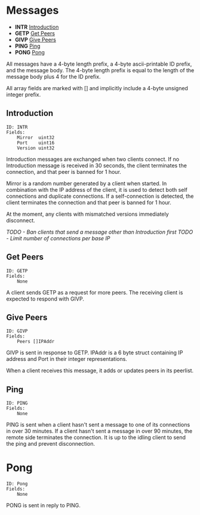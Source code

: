 # Messages

* **INTR** [Introduction](#introduction)
* **GETP** [Get Peers](#get-peers)
* **GIVP** [Give Peers](#give-peers)
* **PING** [Ping](#ping)
* **PONG** [Pong](#pong)

All messages have a 4-byte length prefix, a 4-byte ascii-printable ID prefix, and the message body.  The 4-byte length prefix is equal to the length of the message body plus 4 for the ID prefix.

All array fields are marked with [] and implicitly include a 4-byte unsigned integer prefix.

## Introduction

```
ID: INTR
Fields:
    Mirror  uint32
    Port    uint16
    Version uint32
```

Introduction messages are exchanged when two clients connect.  If no Introduction message is received in 30 seconds, the client terminates the connection, and that peer is banned for 1 hour.

Mirror is a random number generated by a client when started.  In combination with the IP address of the client, it is used to detect both self connections and duplicate connections.  If a self-connection is detected, the client terminates the connection and that peer is banned for 1 hour.

At the moment, any clients with mismatched versions immediately disconnect.

*TODO - Ban clients that send a message other than Introduction first*
*TODO - Limit number of connections per base IP*

## Get Peers

```
ID: GETP
Fields:
    None
```

A client sends GETP as a request for more peers.  The receiving client is expected to respond with GIVP.

## Give Peers

```
ID: GIVP
Fields:
    Peers []IPAddr
```

GIVP is sent in response to GETP.  IPAddr is a 6 byte struct containing IP address and Port in their integer representations.

When a client receives this message, it adds or updates peers in its peerlist.

## Ping

```
ID: PING
Fields:
    None
```

PING is sent when a client hasn't sent a message to one of its connections in over 30 minutes.  If a client hasn't sent a message in over 90 minutes, the remote side terminates the connection.  It is up to the idling client to send the ping and prevent disconnection.

# Pong

```
ID: Pong
Fields:
    None
```

PONG is sent in reply to PING.